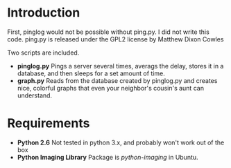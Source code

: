 # Introduction #

First, pinglog would not be possible without ping.py. I did not write this code. ping.py is released under the GPL2 license by Matthew Dixon Cowles

Two scripts are included.
  * **pinglog.py** Pings a server several times, averags the delay, stores it in a database, and then sleeps for a set amount of time.
  * **graph.py** Reads from the database created by pinglog.py and creates nice, colorful graphs that even your neighbor's cousin's aunt can understand.


# Requirements #

  * **Python 2.6** Not tested in python 3.x, and probably won't work out of the box
  * **Python Imaging Library** Package is _python-imaging_ in Ubuntu.